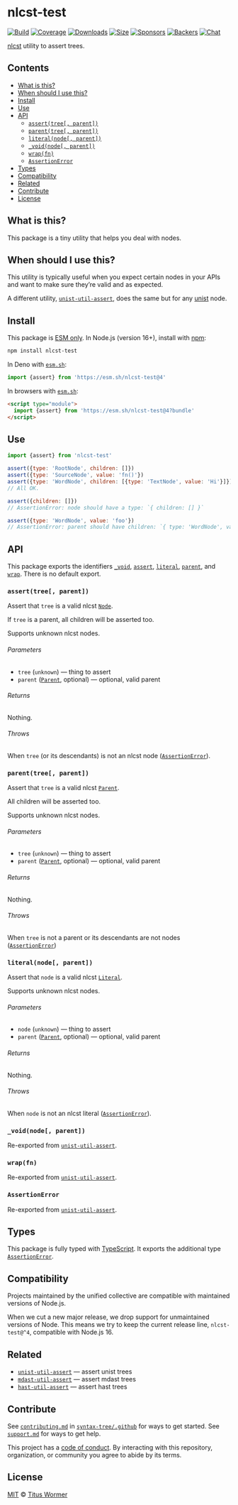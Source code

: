 # nlcst-test

[![Build][build-badge]][build]
[![Coverage][coverage-badge]][coverage]
[![Downloads][downloads-badge]][downloads]
[![Size][size-badge]][size]
[![Sponsors][sponsors-badge]][collective]
[![Backers][backers-badge]][collective]
[![Chat][chat-badge]][chat]

[nlcst][] utility to assert trees.

## Contents

*   [What is this?](#what-is-this)
*   [When should I use this?](#when-should-i-use-this)
*   [Install](#install)
*   [Use](#use)
*   [API](#api)
    *   [`assert(tree[, parent])`](#asserttree-parent)
    *   [`parent(tree[, parent])`](#parenttree-parent)
    *   [`literal(node[, parent])`](#literalnode-parent)
    *   [`_void(node[, parent])`](#_voidnode-parent)
    *   [`wrap(fn)`](#wrapfn)
    *   [`AssertionError`](#assertionerror)
*   [Types](#types)
*   [Compatibility](#compatibility)
*   [Related](#related)
*   [Contribute](#contribute)
*   [License](#license)

## What is this?

This package is a tiny utility that helps you deal with nodes.

## When should I use this?

This utility is typically useful when you expect certain nodes in your APIs
and want to make sure they’re valid and as expected.

A different utility, [`unist-util-assert`][unist-util-assert], does the same but
for any [unist][] node.

## Install

This package is [ESM only][esm].
In Node.js (version 16+), install with [npm][]:

```sh
npm install nlcst-test
```

In Deno with [`esm.sh`][esmsh]:

```js
import {assert} from 'https://esm.sh/nlcst-test@4'
```

In browsers with [`esm.sh`][esmsh]:

```html
<script type="module">
  import {assert} from 'https://esm.sh/nlcst-test@4?bundle'
</script>
```

## Use

```js
import {assert} from 'nlcst-test'

assert({type: 'RootNode', children: []})
assert({type: 'SourceNode', value: 'fn()'})
assert({type: 'WordNode', children: [{type: 'TextNode', value: 'Hi'}]})
// All OK.

assert({children: []})
// AssertionError: node should have a type: `{ children: [] }`

assert({type: 'WordNode', value: 'foo'})
// AssertionError: parent should have children: `{ type: 'WordNode', value: 'foo' }`
```

## API

This package exports the identifiers [`_void`][api-void],
[`assert`][api-assert],
[`literal`][api-literal],
[`parent`][api-parent], and
[`wrap`][api-wrap].
There is no default export.

### `assert(tree[, parent])`

Assert that `tree` is a valid nlcst [`Node`][node].

If `tree` is a parent, all children will be asserted too.

Supports unknown nlcst nodes.

###### Parameters

*   `tree` (`unknown`)
    — thing to assert
*   `parent` ([`Parent`][parent-node], optional)
    — optional, valid parent

###### Returns

Nothing.

###### Throws

When `tree` (or its descendants) is not an nlcst node
([`AssertionError`][api-assertion-error]).

### `parent(tree[, parent])`

Assert that `tree` is a valid nlcst [`Parent`][parent-node].

All children will be asserted too.

Supports unknown nlcst nodes.

###### Parameters

*   `tree` (`unknown`)
    — thing to assert
*   `parent` ([`Parent`][parent-node], optional)
    — optional, valid parent

###### Returns

Nothing.

###### Throws

When `tree` is not a parent or its descendants are not nodes
([`AssertionError`][api-assertion-error])

### `literal(node[, parent])`

Assert that `node` is a valid nlcst [`Literal`][literal-node].

Supports unknown nlcst nodes.

###### Parameters

*   `node` (`unknown`)
    — thing to assert
*   `parent` ([`Parent`][parent-node], optional)
    — optional, valid parent

###### Returns

Nothing.

###### Throws

When `node` is not an nlcst literal ([`AssertionError`][api-assertion-error]).

### `_void(node[, parent])`

Re-exported from [`unist-util-assert`][unist-util-assert-void].

### `wrap(fn)`

Re-exported from [`unist-util-assert`][unist-util-assert-wrap].

### `AssertionError`

Re-exported from [`unist-util-assert`][unist-util-assert-assertion-error].

## Types

This package is fully typed with [TypeScript][].
It exports the additional type [`AssertionError`][api-assertion-error].

## Compatibility

Projects maintained by the unified collective are compatible with maintained
versions of Node.js.

When we cut a new major release, we drop support for unmaintained versions of
Node.
This means we try to keep the current release line, `nlcst-test@^4`,
compatible with Node.js 16.

## Related

*   [`unist-util-assert`](https://github.com/syntax-tree/unist-util-assert)
    — assert unist trees
*   [`mdast-util-assert`](https://github.com/syntax-tree/mdast-util-assert)
    — assert mdast trees
*   [`hast-util-assert`](https://github.com/syntax-tree/hast-util-assert)
    — assert hast trees

## Contribute

See [`contributing.md`][contributing] in [`syntax-tree/.github`][health] for
ways to get started.
See [`support.md`][support] for ways to get help.

This project has a [code of conduct][coc].
By interacting with this repository, organization, or community you agree to
abide by its terms.

## License

[MIT][license] © [Titus Wormer][author]

<!-- Definitions -->

[build-badge]: https://github.com/syntax-tree/nlcst-test/workflows/main/badge.svg

[build]: https://github.com/syntax-tree/nlcst-test/actions

[coverage-badge]: https://img.shields.io/codecov/c/github/syntax-tree/nlcst-test.svg

[coverage]: https://codecov.io/github/syntax-tree/nlcst-test

[downloads-badge]: https://img.shields.io/npm/dm/nlcst-test.svg

[downloads]: https://www.npmjs.com/package/nlcst-test

[size-badge]: https://img.shields.io/badge/dynamic/json?label=minzipped%20size&query=$.size.compressedSize&url=https://deno.bundlejs.com/?q=nlcst-test

[size]: https://bundlejs.com/?q=nlcst-test

[sponsors-badge]: https://opencollective.com/unified/sponsors/badge.svg

[backers-badge]: https://opencollective.com/unified/backers/badge.svg

[collective]: https://opencollective.com/unified

[chat-badge]: https://img.shields.io/badge/chat-discussions-success.svg

[chat]: https://github.com/syntax-tree/unist/discussions

[npm]: https://docs.npmjs.com/cli/install

[esm]: https://gist.github.com/sindresorhus/a39789f98801d908bbc7ff3ecc99d99c

[esmsh]: https://esm.sh

[typescript]: https://www.typescriptlang.org

[license]: license

[author]: https://wooorm.com

[health]: https://github.com/syntax-tree/.github

[contributing]: https://github.com/syntax-tree/.github/blob/main/contributing.md

[support]: https://github.com/syntax-tree/.github/blob/main/support.md

[coc]: https://github.com/syntax-tree/.github/blob/main/code-of-conduct.md

[unist-util-assert]: https://github.com/syntax-tree/unist-util-assert

[unist]: https://github.com/syntax-tree/unist

[node]: https://github.com/syntax-tree/unist#nodes

[parent-node]: https://github.com/syntax-tree/unist#parent-1

[literal-node]: https://github.com/syntax-tree/unist#literal

[nlcst]: https://github.com/syntax-tree/nlcst

[api-assert]: #asserttree-parent

[api-literal]: #literalnode-parent

[api-parent]: #parenttree-parent

[api-void]: #_voidnode-parent

[api-wrap]: #wrapfn

[api-assertion-error]: #assertionerror

[unist-util-assert-void]: https://github.com/syntax-tree/unist-util-assert#_voidnode-parent

[unist-util-assert-wrap]: https://github.com/syntax-tree/unist-util-assert#wrapfn

[unist-util-assert-assertion-error]: https://github.com/syntax-tree/unist-util-assert#assertionerror

